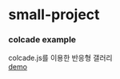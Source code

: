 # small-project
### colcade example <br>
colcade.js를 이용한 반응형 갤러리<br>
[demo](https://cocade-example.netlify.app)
